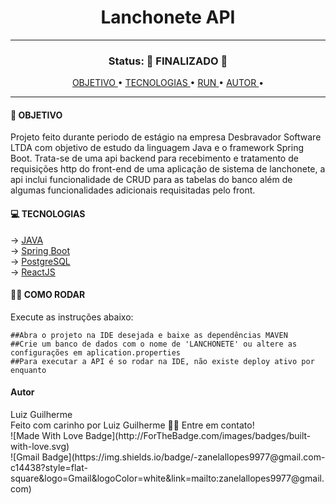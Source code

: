 <h1 align="center"> Lanchonete API </h1>
<hr/>
<h3 align="center"> Status: 🚀 FINALIZADO 🚀</h3>

<p align="center"> 
  <a href="#objetivos"> OBJETIVO </a> •
  <a href="#tecnologias"> TECNOLOGIAS </a> •
  <a href="#run"> RUN </a> •
  <a href="#autor"> AUTOR </a> •
</p>

<hr/>
<h4 id="#objetivo"> 🚀 OBJETIVO </h3>
<p> Projeto feito durante periodo de estágio na empresa Desbravador Software LTDA com objetivo de estudo 
  da linguagem Java e o framework Spring Boot. Trata-se de uma api backend para recebimento e tratamento 
  de requisições http do front-end de uma aplicação de sistema de lanchonete, a api inclui funcionalidade de CRUD
para as tabelas do banco além de algumas funcionalidades adicionais requisitadas pelo front. </p>

<h4 id="#tecnologias"> 💻 TECNOLOGIAS </h3>
→ <a href="https://www.java.com/pt-BR/"> JAVA </a> <br>
→ <a href="https://spring.io/">Spring Boot </a> <br>
→ <a href="https://www.postgresql.org/"> PostgreSQL</a> <br>
→ <a href="https://pt-br.legacy.reactjs.org/"> ReactJS </a> <br>

<h4> 👩‍💻 COMO RODAR </h4>
<p id="run" >Execute as instruções abaixo:</p>

```
##Abra o projeto na IDE desejada e baixe as dependências MAVEN
##Crie um banco de dados com o nome de 'LANCHONETE' ou altere as configurações em aplication.properties
##Para executar a API é so rodar na IDE, não existe deploy ativo por enquanto
```


<h4 id="autor">Autor</h4>
Luiz Guilherme <br>
Feito com carinho por Luiz Guilherme 👋🏽 Entre em contato!
<br>
![Made With Love Badge](http://ForTheBadge.com/images/badges/built-with-love.svg) <br>
![Gmail Badge](https://img.shields.io/badge/-zanelallopes9977@gmail.com-c14438?style=flat-square&logo=Gmail&logoColor=white&link=mailto:zanelallopes9977@gmail.com)
